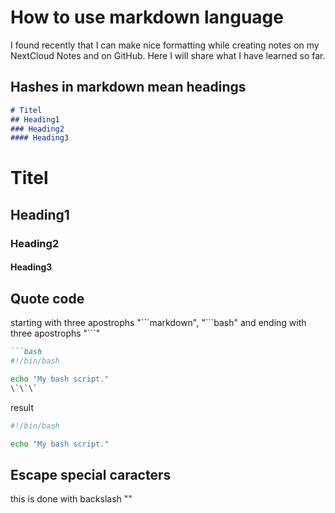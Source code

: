 # How to use markdown language

I found recently that I can make nice formatting while creating notes on my NextCloud Notes and on GitHub.
Here I will share what I have learned so far.

## Hashes in markdown mean headings

```markdown
# Titel
## Heading1
### Heading2
#### Heading3
```
# Titel
## Heading1
### Heading2
#### Heading3

## Quote code

starting with three apostrophs \"\`\`\`markdown", \"\`\`\`bash\" and ending with three apostrophs \"\`\`\`\"

```markdown
```bash
#!/bin/bash

echo "My bash script."
\`\`\`
```

result

```bash
#!/bin/bash

echo "My bash script."
```

## Escape special caracters

this is done with backslash "\"
